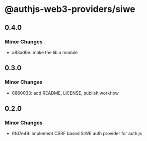# @authjs-web3-providers/siwe

## 0.4.0

### Minor Changes

- a83ad6e: make the lib a module

## 0.3.0

### Minor Changes

- 8860033: add README, LICENSE, publish workflow

## 0.2.0

### Minor Changes

- 6fd7e49: implement CSRF based SIWE auth provider for auth.js
